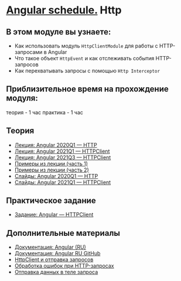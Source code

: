 # [Angular schedule.](../../README.md) Http

## В этом модуле вы узнаете:

- Как использовать модуль `HttpClientModule` для работы с HTTP-запросами в Angular
- Что такое объект `HttpEvent` и как отслеживать события HTTP-запросов
- Как перехватывать запросы с помощью `Http Interceptor`

## Приблизительное время на прохождение модуля:

теория - 1 час
практика - 1 час

## Теория

- [Лекция: Angular 2020Q1 — HTTP](https://youtu.be/2LVepjuFjHw)
- [Лекция: Angular 2021Q1 — HTTPClient](https://youtu.be/7RkNSWZDNEE)
- [Лекция: Angular 2021Q3 — HTTPClient](https://youtu.be/jPvn4d6DrCg)
- [Примеры из лекции (часть 1)](https://github.com/pavelrazuvalau/angular-lectures/tree/master/angular-http)
- [Примеры из лекции (часть 2)](https://github.com/pavelrazuvalau/angular-courses-app)
- [Слайды: Angular 2020Q1 — HTTP](https://slides.com/pavelrazuvalau/angular-http)
- [Слайды: Angular 2021Q1 — HTTPClient](https://slides.com/dzianis_davydau/http-client)

## Практическое задание

- [Задание: Angular — HTTPClient](https://github.com/rolling-scopes-school/tasks/blob/master/tasks/angular/rxjs-observables-http.md)

## Дополнительные материалы

- [Документация: Angular (RU)](https://angdev.ru/angular)
- [Документация: Angular RU GitHub](https://angular-ru.github.io)
- [HttpClient и отправка запросов](https://angdev.ru/archive/webdraftt/network/httpclient/)
- [Обработка ошибок при HTTP-запросах](https://angdev.ru/archive/webdraftt/network/errors/)
- [Отправка данных в теле запроса](https://angdev.ru/archive/webdraftt/network/send-data/)
